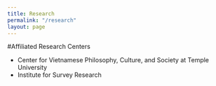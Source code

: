 ```yaml
---
title: Research
permalink: "/research"
layout: page
---
```


#Affiliated Research Centers

- Center for Vietnamese Philosophy, Culture, and Society at Temple University  
- Institute for Survey Research 
